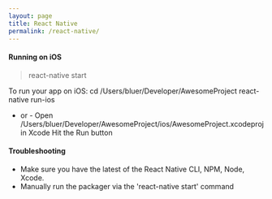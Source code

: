 ```yaml
---
layout: page
title: React Native
permalink: /react-native/
---
```


#### Running on iOS

> react-native start

To run your app on iOS:
   cd /Users/bluer/Developer/AwesomeProject
   react-native run-ios
   - or -
   Open /Users/bluer/Developer/AwesomeProject/ios/AwesomeProject.xcodeproj in Xcode
   Hit the Run button

#### Troubleshooting

- Make sure you have the latest of the React Native CLI, NPM, Node, Xcode.
- Manually run the packager via the 'react-native start' command